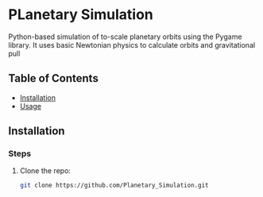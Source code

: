 # PLanetary Simulation

Python-based simulation of to-scale planetary orbits using the Pygame library. It uses basic Newtonian physics to calculate orbits and gravitational pull 

## Table of Contents
- [Installation](#installation)
- [Usage](#usage)

## Installation

### Steps
1. Clone the repo:
   ```bash
   git clone https://github.com/Planetary_Simulation.git
